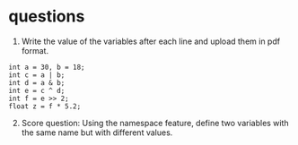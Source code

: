 # questions
1) Write the value of the variables after each line and upload them in pdf format.
```
int a = 30, b = 18;
int c = a | b;
int d = a & b;
int e = c ^ d;
int f = e >> 2;
float z = f * 5.2;
```
2) Score question: Using the namespace feature, define two variables with the same name but with different values.